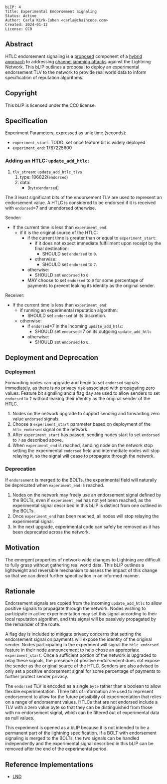 ```
bLIP: 4
Title: Experimental Endorsement Signaling
Status: Active
Author: Carla Kirk-Cohen <carla@chaincode.com>
Created: 2024-01-12
License: CC0
```

## Abstract

HTLC endorsement signaling is a [proposed](https://github.com/lightning/bolts/pull/1071) 
component of a [hybrid approach](https://research.chaincode.com/2022/11/15/unjamming-lightning) 
to addressing [channel jamming attacks](https://bitcoinops.org/en/topics/channel-jamming-attacks) 
against the Lightning Network. This bLIP outlines a proposal to deploy an 
experimental endorsement TLV to the network to provide real world data to 
inform specification of reputation algorithms.

## Copyright

This bLIP is licensed under the CC0 license.

## Specification

Experiment Parameters, expressed as unix time (seconds):
* `experiment_start`: TODO: set once feature bit is widely deployed
* `experiment_end`: 1767225600

### Adding an HTLC: `update_add_htlc`:

1. `tlv_stream`: `update_add_htlc_tlvs`
    1. type: 106822(`endorsed`)
    2. data:
        * [`byte`:`endorsed`]

The 3 least significant bits of the endorsement TLV are used to represent an
endorsement value. A HTLC is considered to be endorsed if it is received
with `endorsed`=7 and unendorsed otherwise.

Sender:
* If the current time is less than `experiment_end`:
  * if it is the original source of the HTLC:
    * if the current time is greater than or equal to `experiment_start`:
      * if it does not expect immediate fulfillment upon receipt by the 
        final destination: 
        * SHOULD set `endorsed` to `0`.
      * otherwise:  
        * SHOULD set `endorsed` to `7`.
    * otherwise:
      * SHOULD set `endorsed` to `0`
    * MAY choose to set `endorsed` to `0` for some percentage of payments to 
      prevent leaking its identity as the original sender.

Receiver:
* If the current time is less than `experiment_end`:
  * if running an experimental reputation algorithm:
    * SHOULD set `endorsed` at its discretion.
  * otherwise: 
    * if `endorsed`=7 in the incoming `update_add_htlc`:
        * SHOULD set `endorsed`=7 on its outgoing `update_add_htlc`
    * otherwise: 
      * SHOULD set `endorsed` to `0`.

## Deployment and Deprecation

### Deployment 

Forwarding nodes can upgrade and begin to set `endorsed` signals immediately, 
as there is no privacy risk associated with propagating zero values. Feature 
bit signaling and a flag day are used to allow senders to set `endorsed` to `7`
without leaking their identity as the original sender of the HTLC.

1. Nodes on the network upgrade to support sending and forwarding zero value 
  `endorsed` signals.
2. Choose a `experiment_start` parameter based on deployment of the 
  `htlc_endorsed` signal on the network.
3. After `experiment_start` has passed, sending nodes start to set `endorsed` 
   to `7` as described above.
4. When `experiment_end` is reached, sending node on the network stop setting 
   the experimental `endorsed` field and intermediate nodes will stop 
   relaying it, so the signal will cease to propagate through the network.

### Deprecation

If `endorsement` is merged to the BOLTs, the experimental field will naturally 
be deprecated when `experiment_end` is reached. 

1. Nodes on the network may freely use an endorsement signal defined by the 
   BOLTs, even if `experiment_end` has not yet been reached, as the experimental 
   signal described in this bLIP is distinct from one outlined in the BOLTs.
2. Once `experiment_end` has been reached, all nodes will stop relaying the 
   experimental signal.
3. In the next upgrade, experimental code can safely be removed as it has been 
   deprecated across the network.

## Motivation

The emergent properties of network-wide changes to Lightning are difficult to 
fully grasp without gathering real world data. This bLIP outlines a lightweight
and reversible mechanism to assess the impact of this change so that we can 
direct further specification in an informed manner.

## Rationale

Endorsement signals are copied from the incoming `update_add_htlc` to allow 
positive signals to propagate through the network. Nodes wishing to participate
in active experimentation may set this signal according to their local 
reputation algorithm, and this signal will be passively propagated by the 
remainder of the route. 

A flag day is included to mitigate privacy concerns that setting the 
endorsement signal on payments will expose the identity of the original sender.
Nodes participating in the experiment will signal the `htlc_endorsed` feature 
in their node announcement to help chose an appropriate `experiment_start`. 
Once a sufficient portion of the network is upgraded to relay these signals, the 
presence of positive endorsement does not expose the sender as the original 
source of the HTLC. Senders are also advised to only set a positive endorsement
signal for some percentage of payments to further protect sender privacy.

The `endorsed` TLV is encoded as a single `byte` rather than a boolean to allow
flexible experimentation. Three bits of information are used to represent 
endorsement to allow for the future possibility of experimentation that relies 
on a range of endorsement values. HTLCs that are not endorsed include a TLV 
with a zero value byte so that they can be distinguished from those with no 
endorsement signal, which can be filtered out of experimental data as null 
values.

This experiment is opened as a bLIP because it is not intended to be a 
permanent part of the lightning specification. If a BOLT with endorsement 
signaling is merged to the BOLTs, the two signals can be handled independently 
and the experimental signal described in this bLIP can be removed after the 
end of the experimental period.

## Reference Implementations

* [LND](https://github.com/lightningnetwork/lnd/pull/8390)
